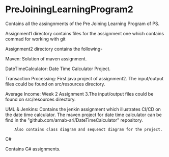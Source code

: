 # PreJoiningLearningProgram2
Contains all the assingnments of the Pre Joining Learning Program of PS.

Assignment1 directory contains files for the assignment one which contains commad for working with git

Assignment2 directory contains the following-

Maven: Solution of maven assignment.

DateTimeCalculator: Date Time Calculator Project.

Transaction Processing: First java project of assignment2. The input/output files could be found on src/resources directory.

Average Income: Week 2 Assignment 3.The input/output files could be found on src/resources directory.

UML & Jenkins: Contains the jenkin assignment which illustrates CI/CD on the date time calculator. The maven project for
		date time calculator can be find in the "github.com/arnab-ari/DateTimeCalculator" repository.

		Also contains class diagram and sequenct diagram for the project.

C#

Contains C# assignments.